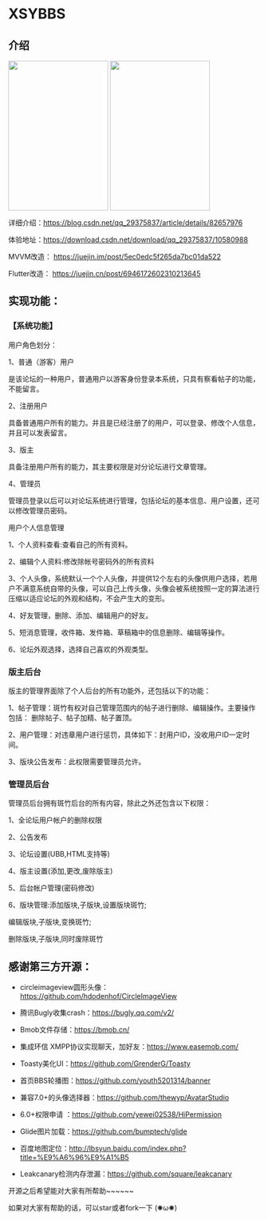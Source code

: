 # XSYBBS 
## 介绍

<img src="https://i.loli.net/2021/05/29/kxEpP1nyOBJA829.png" width = "200" height = "300" alt="" align=center />

<img src="https://i.loli.net/2021/05/29/kxEpP1nyOBJA829.png"  width = "200" height = "300" alt="" align=center />


详细介绍：https://blog.csdn.net/qq_29375837/article/details/82657976

体验地址：https://download.csdn.net/download/qq_29375837/10580988

MVVM改造： https://juejin.im/post/5ec0edc5f265da7bc01da522

Flutter改造： https://juejin.cn/post/6946172602310213645

## 实现功能：

### 【系统功能】

用户角色划分：


1、普通（游客）用户


是该论坛的一种用户，普通用户以游客身份登录本系统，只具有察看帖子的功能，不能留言。


2、注册用户


具备普通用户所有的能力。并且是已经注册了的用户，可以登录、修改个人信息，并且可以发表留言。


3、版主


具备注册用户所有的能力，其主要权限是对分论坛进行文章管理。


4、管理员


管理员登录以后可以对论坛系统进行管理，包括论坛的基本信息、用户设置，还可以修改管理员密码。



  
  
  
  
用户个人信息管理


1、个人资料查看:查看自己的所有资料。


2、编辑个人资料:修改除帐号密码外的所有资料


3、个人头像，系统默认一个个人头像，并提供12个左右的头像供用户选择，若用户不满意系统自带的头像，可以自己上传头像，头像会被系统按照一定的算法进行压缩以适应论坛的外观和结构，不会产生大的变形。


4、好友管理，删除、添加、编辑用户的好友。


5、短消息管理，收件箱、发件箱、草稿箱中的信息删除、编辑等操作。


6、论坛外观选择，选择自己喜欢的外观类型。







### 版主后台




版主的管理界面除了个人后台的所有功能外，还包括以下的功能：


1、帖子管理：斑竹有权对自己管理范围内的帖子进行删除、编辑操作。主要操作包括：
删除帖子、帖子加精、帖子置顶。


2、用户管理：对违章用户进行惩罚，具体如下：封用户ID，没收用户ID一定时间。


3、版块公告发布：此权限需要管理员允许。






### 管理员后台




管理员后台拥有斑竹后台的所有内容，除此之外还包含以下权限：


1、全论坛用户帐户的删除权限


2、公告发布


3、论坛设置(UBB,HTML支持等)


4、版主设置(添加,更改,废除版主)


5、后台帐户管理(密码修改)


6、版块管理:添加版块,子版块,设置版块斑竹;


编辑版块,子版块,变换斑竹;


删除版块,子版块,同时废除斑竹








## 感谢第三方开源：



 * circleimageview圆形头像：https://github.com/hdodenhof/CircleImageView

 * 腾讯Bugly收集crash：https://bugly.qq.com/v2/

 * Bmob文件存储：https://bmob.cn/


 * 集成环信 XMPP协议实现聊天，加好友：https://www.easemob.com/

 * Toasty美化UI：https://github.com/GrenderG/Toasty

 * 首页BBS轮播图：https://github.com/youth5201314/banner

 * 兼容7.0+的头像选择器：https://github.com/thewyp/AvatarStudio


 * 6.0+权限申请 ：https://github.com/yewei02538/HiPermission


 * Glide图片加载：https://github.com/bumptech/glide


 * 百度地图定位：http://lbsyun.baidu.com/index.php?title=%E9%A6%96%E9%A1%B5
 
  
 * Leakcanary检测内存泄漏：https://github.com/square/leakcanary
 
 






开源之后希望能对大家有所帮助~~~~~~



如果对大家有帮助的话，可以star或者fork一下  (✺ω✺)

